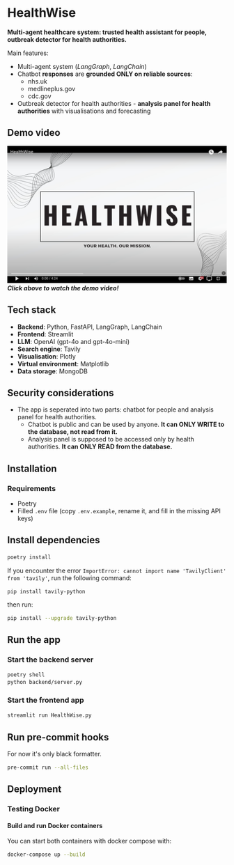 # HealthWise

**Multi-agent healthcare system: trusted health assistant for people, outbreak detector for health authorities.**

Main features:
- Multi-agent system (*LangGraph*, *LangChain*)
- Chatbot **responses** are **grounded ONLY on reliable sources**: 
    - nhs.uk
    - medlineplus.gov
    - cdc.gov
- Outbreak detector for health authorities - **analysis panel for health authorities** with visualisations and forecasting

## Demo video
[![HealthWise Demo](docs/figures/play_video_thumbnail.png)](https://youtu.be/89t-N923Log "Watch the demo video")
***Click above to watch the demo video!***

## Tech stack
- **Backend**: Python, FastAPI, LangGraph, LangChain
- **Frontend**: Streamlit
- **LLM**: OpenAI (gpt-4o and gpt-4o-mini)
- **Search engine**: Tavily
- **Visualisation**: Plotly
- **Virtual environment**: Matplotlib
- **Data storage**: MongoDB

## Security considerations
- The app is seperated into two parts: chatbot for people and analysis panel for health authorities.
    - Chatbot is public and can be used by anyone. **It can ONLY WRITE to the database, not read from it.**
    - Analysis panel is supposed to be accessed only by health authorities. **It can ONLY READ from the database.**

## Installation

### Requirements

- Poetry
- Filled `.env` file (copy `.env.example`, rename it, and fill in the missing API keys)

## Install dependencies

```bash
poetry install
```

If you encounter the error `ImportError: cannot import name 'TavilyClient' from 'tavily'`, run the following command:
```
pip install tavily-python
```
then run:
```bash
pip install --upgrade tavily-python
```

## Run the app

### Start the backend server
```bash
poetry shell
python backend/server.py
```

### Start the frontend app
```bash
streamlit run HealthWise.py
```

## Run pre-commit hooks

For now it's only black formatter.

```bash
pre-commit run --all-files
```

## Deployment

### Testing Docker

#### Build and run Docker containers

You can start both containers with docker compose with:

```bash
docker-compose up --build
```

